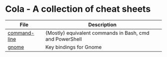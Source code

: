 # Cola - A collection of cheat sheets

File|Description
---|---
[command-line](command-line.md)|(Mostly) equivalent commands in Bash, cmd and PowerShell
[gnome](gnome.md)|Key bindings for Gnome
